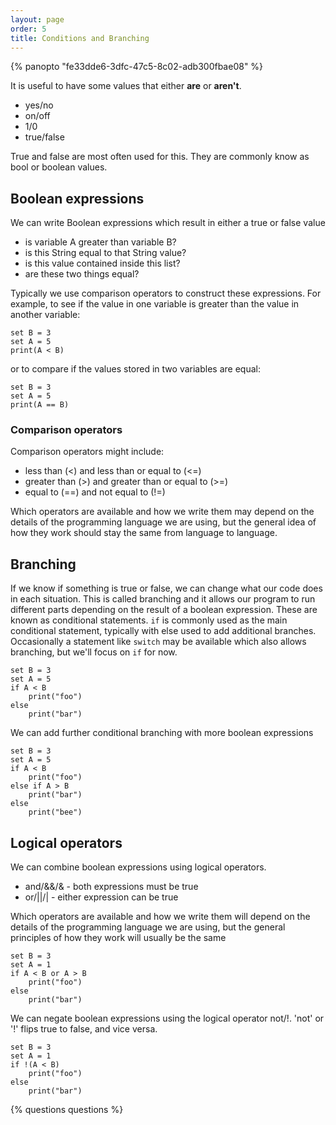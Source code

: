 ```yaml
---
layout: page
order: 5
title: Conditions and Branching
---
```


{% panopto "fe33dde6-3dfc-47c5-8c02-adb300fbae08" %}

It is useful to have some values that either **are** or **aren't**.

-   yes/no
-   on/off
-   1/0
-   true/false

True and false are most often used for this. They are commonly know as bool or boolean values.

## Boolean expressions

We can write Boolean expressions which result in either a true or false value

-   is variable A greater than variable B?
-   is this String equal to that String value?
-   is this value contained inside this list?
-   are these two things equal?

Typically we use comparison operators to construct these expressions. For example, to see if the value in one variable is greater than the value in another variable:

```
set B = 3
set A = 5
print(A < B)
```

or to compare if the values stored in two variables are equal:

```
set B = 3
set A = 5
print(A == B)
```

### Comparison operators

Comparison operators might include:

-   less than (<) and less than or equal to (<=)
-   greater than (>) and greater than or equal to (>=)
-   equal to (==) and not equal to (!=)

Which operators are available and how we write them may depend on the details of the programming language we are using, but the general idea of how they work should stay the same from language to language.

## Branching

If we know if something is true or false, we can change what our code does in each situation. This is called branching and it allows our program to run different parts depending on the result of a boolean expression. These are known as conditional statements. `if` is commonly used as the main conditional statement, typically with else used to add additional branches. Occasionally a statement like `switch` may be available which also allows branching, but we'll focus on `if` for now.

```
set B = 3
set A = 5
if A < B
    print("foo")
else
    print("bar")
```

We can add further conditional branching with more boolean expressions

```
set B = 3
set A = 5
if A < B
    print("foo")
else if A > B
    print("bar")
else
    print("bee")
```

## Logical operators

We can combine boolean expressions using logical operators.

-   and/&&/& - both expressions must be true
-   or/||/| - either expression can be true

Which operators are available and how we write them will depend on the details of the programming language we are using, but the general principles of how they work will usually be the same

```
set B = 3
set A = 1
if A < B or A > B
    print("foo")
else
    print("bar")
```

We can negate boolean expressions using the logical operator not/!. 'not' or '!' flips true to false, and vice versa.

```
set B = 3
set A = 1
if !(A < B)
    print("foo")
else
    print("bar")
```

{% questions questions %}
